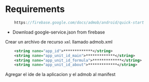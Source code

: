 # Requirements

```gradle
    https://firebase.google.com/docs/admob/android/quick-start
```
- Download google-service.json from firebase

Crear un archivo de recurso `xml` llamado admob.xml

```xml
    <string name="app_id">*************</string>
    <string name="app_unit_id_main">*************</string>
    <string name="app_unit_id_formula">*************</string>
    <string name="app_unit_id_about">*************</string>
```


Agregar el ide de la aplicacion y el admob al manifest